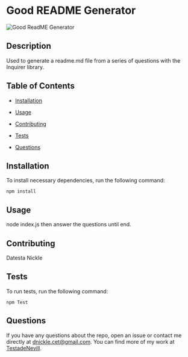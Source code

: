 # Good README Generator

<!-- <iframe src="https://drive.google.com/file/d/1oxbucstOt8byAvvb6Fr8xmoSAqt7fYZ5/preview" width="640" height="480"></iframe> -->

<!-- https://drive.google.com/file/d/1oxbucstOt8byAvvb6Fr8xmoSAqt7fYZ5/view -->

![Good ReadME Generator](imgs\Video.gif)

## Description

Used to generate a readme.md file from a series of questions with the Inquirer library.

## Table of Contents

- [Installation](#installation)

- [Usage](#usage)

- [Contributing](#contributing)

- [Tests](#tests)

- [Questions](#questions)

## Installation

To install necessary dependencies, run the following command:

```
npm install
```

## Usage

node index.js then answer the questions until end.

## Contributing

Datesta Nickle

## Tests

To run tests, run the following command:

```
npm Test

```

## Questions

If you have any questions about the repo, open an issue or contact me directly at dnickle.cet@gmail.com. You can find more of my work at [TestadeNevill](https://github.com/TestadeNevill/).
